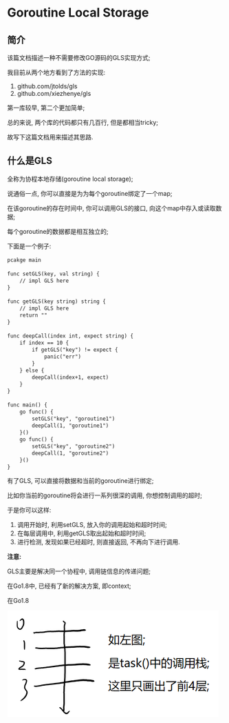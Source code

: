 # Goroutine Local Storage

## 简介

该篇文档描述一种不需要修改GO源码的GLS实现方式;

我目前从两个地方看到了方法的实现:

1. github.com/jtolds/gls
2. github.com/xiezhenye/gls

第一库较早, 第二个更加简单;

总的来说, 两个库的代码都只有几百行, 但是都相当tricky;

故写下这篇文档用来描述其思路.

## 什么是GLS

全称为协程本地存储\(goroutine local storage\);

说通俗一点, 你可以直接是为为每个goroutine绑定了一个map;

在该goroutine的存在时间中, 你可以调用GLS的接口, 向这个map中存入或读取数据;

每个goroutine的数据都是相互独立的;

下面是一个例子:

```
pcakge main

func setGLS(key, val string) {
    // impl GLS here
}

func getGLS(key string) string {
    // impl GLS here
    return ""
}

func deepCall(index int, expect string) {
    if index == 10 {
        if getGLS("key") != expect {
            panic("err")
        }
    } else {
        deepCall(index+1, expect)
    }
}

func main() {
    go func() {
        setGLS("key", "goroutine1")
        deepCall(1, "goroutine1")
    }()
    go func() {
        setGLS("key", "goroutine2")
        deepCall(1, "goroutine2")
    }()
}
```

有了GLS, 可以直接将数据和当前的goroutine进行绑定;

比如你当前的goroutine将会进行一系列很深的调用, 你想控制调用的超时;

于是你可以这样:

1. 调用开始时, 利用setGLS, 放入你的调用起始和超时时间;
2. 在每层调用中, 利用getGLS取出起始和超时时间;
3. 进行检测, 发现如果已经超时, 则直接返回, 不再向下进行调用.

**注意:**

GLS主要是解决同一个协程中, 调用链信息的传递问题;

在Go1.8中, 已经有了新的解决方案, 即context;

在Go1.8

![](/golang/gls_assert/import.png)

